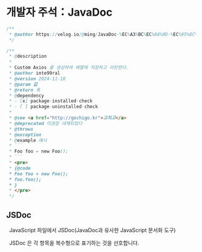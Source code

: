 # 개발자 주석：JavaDoc

```java
/**
 * @author https://velog.io/@ming/JavaDoc-%EC%A3%BC%EC%84%9D-%EC%95%8C%EA%B3%A0%EC%93%B0%EC%9E%90
 */
```

````java
/**
 * @description
 *
 * Custom Axios 를 생성하여 배열에 저장하고 리턴한다.
 * @author inte99ral
 * @version 2024-11-18
 * @param 값
 * @return 폭
 * @dependency
 * - [x] package-installed-check
 * - [ ] package-uninstalled-check
 *
 * @see <a href="http://gochigo.kr">고치고</a>
 * @deprecated 미권장 대체되었다
 * @throws
 * @exception
 * @example 예시
 * ```
 * Foo foo = new Foo();
 * ```
 * <pre>
 * {@code
 * Foo foo = new Foo();
 * foo.foo();
 * }
 * </pre>
 */
````

## JSDoc

&nbsp; JavaScript 파일에서 JSDoc(JavaDoc과 유사한 JavaScript 문서화 도구)

&nbsp; JSDoc 은 각 항목을 복수형으로 표기하는 것을 선호합니다.
